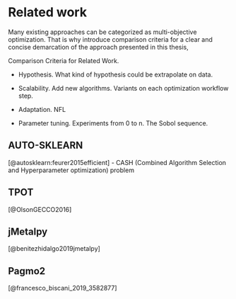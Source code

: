 Related work
============

Many existing approaches can be categorized as multi-objective
optimization. That is why introduce comparison criteria for a clear and
concise demarcation of the approach presented in this thesis,

Comparison Criteria for Related Work.

-   Hypothesis. What kind of hypothesis could be extrapolate on data.

-   Scalability. Add new algorithms. Variants on each optimization
    workflow step.

-   Adaptation. NFL

-   Parameter tuning. Experiments from 0 to n. The Sobol sequence.

AUTO-SKLEARN
------------

[@autosklearn:feurer2015efficient] - CASH (Combined Algorithm Selection
and Hyperparameter optimization) problem

TPOT
----

[@OlsonGECCO2016]

jMetalpy
--------

[@benitezhidalgo2019jmetalpy]

Pagmo2
------

[@francesco_biscani_2019_3582877]
